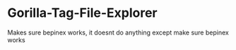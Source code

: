# Gorilla-Tag-File-Explorer
Makes sure bepinex works, it doesnt do anything except make sure bepinex works
